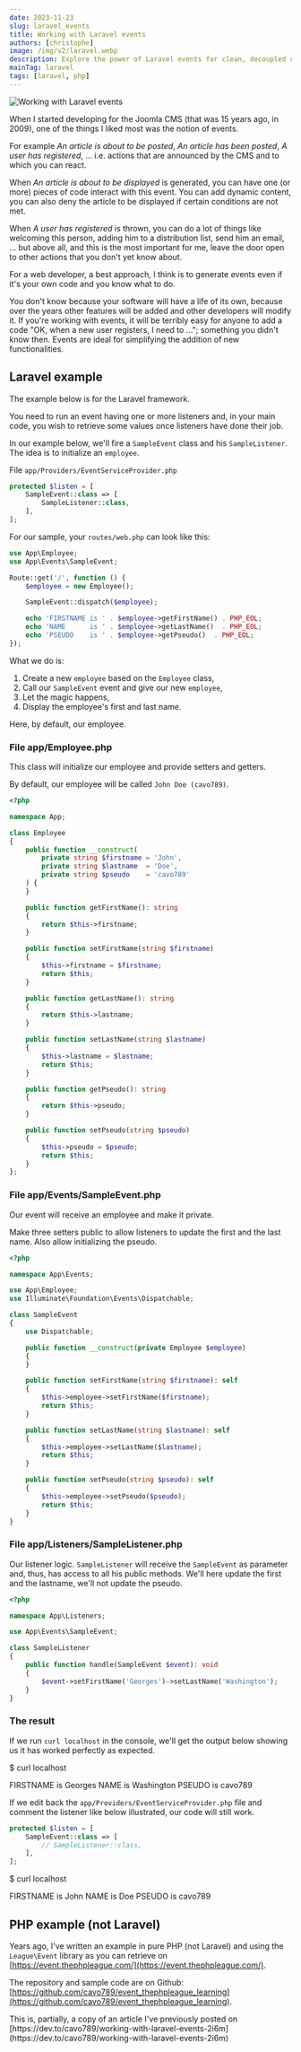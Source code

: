 ```yaml
---
date: 2023-11-23
slug: laravel_events
title: Working with Laravel events
authors: [christophe]
image: /img/v2/laravel.webp
description: Explore the power of Laravel events for clean, decoupled code. This guide provides a practical, step-by-step example of creating and dispatching an event with a listener.
mainTag: laravel
tags: [laravel, php]
---
```

![Working with Laravel events](/img/v2/laravel.webp)

When I started developing for the Joomla CMS (that was 15 years ago, in 2009), one of the things I liked most was the notion of events.

For example *An article is about to be posted*, *An article has been posted*, *A user has registered*, ... i.e. actions that are announced by the CMS and to which you can react.

When *An article is about to be displayed* is generated, you can have one (or more) pieces of code interact with this event. You can add dynamic content, you can also deny the article to be displayed if certain conditions are not met.

<!-- truncate -->

When *A user has registered* is thrown, you can do a lot of things like welcoming this person, adding him to a distribution list, send him an email, ... but above all, and this is the most important for me, leave the door open to other actions that you don't yet know about.

For a web developer, a best approach, I think is to generate events even if it's your own code and you know what to do.

<AlertBox variant="info" title="In fact, you never know">
You don't know because your software will have a life of its own, because over the years other features will be added and other developers will modify it. If you're working with events, it will be terribly easy for anyone to add a code "OK, when a new user registers, I need to ..."; something you didn't know then. Events are ideal for simplifying the addition of new functionalities.

</AlertBox>

## Laravel example

The example below is for the Laravel framework.

You need to run an event having one or more listeners and, in your main code, you wish to retrieve some values once listeners have done their job.

In our example below, we'll fire a `SampleEvent` class and his `SampleListener`. The idea is to initialize an `employee`.

File `app/Providers/EventServiceProvider.php`

<Snippet filename="app/Providers/EventServiceProvider.php">

```php
protected $listen = [
    SampleEvent::class => [
        SampleListener::class,
    ],
];
```

</Snippet>

For our sample, your `routes/web.php` can look like this:

<Snippet filename="routes/web.php">

```php
use App\Employee;
use App\Events\SampleEvent;

Route::get('/', function () {
    $employee = new Employee();

    SampleEvent::dispatch($employee);

    echo 'FIRSTNAME is ' . $employee->getFirstName() . PHP_EOL;
    echo 'NAME      is ' . $employee->getLastName()  . PHP_EOL;
    echo 'PSEUDO    is ' . $employee->getPseudo()  . PHP_EOL;
});
```

</Snippet>

What we do is:

1. Create a new `employee` based on the `Employee` class,
2. Call our `SampleEvent` event and give our new `employee`,
3. Let the magic happens,
4. Display the employee's first and last name.

Here, by default, our employee.

### File app/Employee.php

This class will initialize our employee and provide setters and getters.

By default, our employee will be called `John Doe (cavo789)`.

<Snippet filename="app/Employee.php">

```php
<?php

namespace App;

class Employee
{
    public function __construct(
        private string $firstname = 'John',
        private string $lastname  = 'Doe',
        private string $pseudo    = 'cavo789'
    ) {
    }

    public function getFirstName(): string
    {
        return $this->firstname;
    }

    public function setFirstName(string $firstname)
    {
        $this->firstname = $firstname;
        return $this;
    }

    public function getLastName(): string
    {
        return $this->lastname;
    }

    public function setLastName(string $lastname)
    {
        $this->lastname = $lastname;
        return $this;
    }

    public function getPseudo(): string
    {
        return $this->pseudo;
    }

    public function setPseudo(string $pseudo)
    {
        $this->pseudo = $pseudo;
        return $this;
    }
};
```

</Snippet>

### File app/Events/SampleEvent.php

Our event will receive an employee and make it private.

Make three setters public to allow listeners to update the first and the last name. Also allow initializing the pseudo.

<Snippet filename="app/Events/SampleEvent.php">

```php
<?php

namespace App\Events;

use App\Employee;
use Illuminate\Foundation\Events\Dispatchable;

class SampleEvent
{
    use Dispatchable;

    public function __construct(private Employee $employee)
    {
    }

    public function setFirstName(string $firstname): self
    {
        $this->employee->setFirstName($firstname);
        return $this;
    }

    public function setLastName(string $lastname): self
    {
        $this->employee->setLastName($lastname);
        return $this;
    }

    public function setPseudo(string $pseudo): self
    {
        $this->employee->setPseudo($pseudo);
        return $this;
    }
}
```

</Snippet>

### File app/Listeners/SampleListener.php

Our listener logic. `SampleListener` will receive the `SampleEvent` as parameter and, thus, has access to all his public methods. We'll here update the first and the lastname, we'll not update the pseudo.

<Snippet filename="app/Listeners/SampleListener.php">

```php
<?php

namespace App\Listeners;

use App\Events\SampleEvent;

class SampleListener
{
    public function handle(SampleEvent $event): void
    {
        $event->setFirstName('Georges')->setLastName('Washington');
    }
}
```

</Snippet>

### The result

If we run `curl localhost` in the console, we'll get the output below showing us it has worked perfectly as expected.

<Terminal>
$ curl localhost

FIRSTNAME is Georges
NAME      is Washington
PSEUDO    is cavo789
</Terminal>

If we edit back the `app/Providers/EventServiceProvider.php` file and comment the listener like below illustrated, our code will still work.

<Snippet filename="app/Providers/EventServiceProvider.php">

```php
protected $listen = [
    SampleEvent::class => [
        // SampleListener::class,
    ],
];
```

</Snippet>

<Terminal>
$ curl localhost

FIRSTNAME is John
NAME      is Doe
PSEUDO    is cavo789
</Terminal>

## PHP example (not Laravel)

Years ago, I've written an example in pure PHP (not Laravel) and using the `League\Event` library as you can retrieve on [https://event.thephpleague.com/](https://event.thephpleague.com/).

The repository and sample code are on Github: [https://github.com/cavo789/event_thephpleague_learning](https://github.com/cavo789/event_thephpleague_learning).

<AlertBox variant="note" title="">
This is, partially, a copy of an article I've previously posted on [https://dev.to/cavo789/working-with-laravel-events-2i6m](https://dev.to/cavo789/working-with-laravel-events-2i6m)

</AlertBox>
